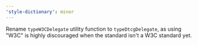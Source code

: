 ```yaml
---
'style-dictionary': minor
---
```


Rename `typeW3CDelegate` utility function to `typeDtcgDelegate`, as using "W3C" is highly discouraged when the standard isn't a W3C standard yet.
